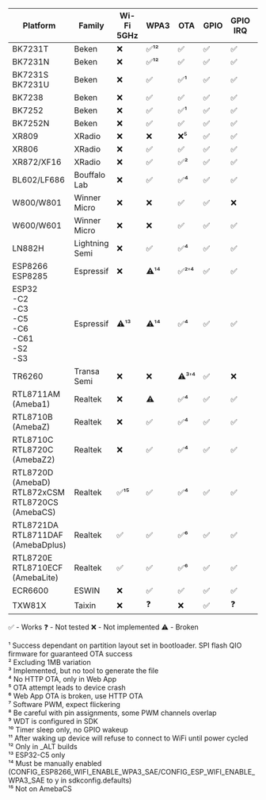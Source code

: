 
| Platform                                                | Family          | Wi-Fi 5GHz | WPA3 | OTA    | GPIO | GPIO IRQ | UART | PWM  | ADC | Deep sleep | WDT | SPI LED | IR |
|---------------------------------------------------------|-----------------|------------|------|--------|------|----------|------|------|-----|------------|-----|---------|----|
| BK7231T                                                 | Beken           | ❌         | ✅¹² | ✅    | ✅   | ✅      | ✅   | ✅  | ✅  | ✅         | ✅  | ✅¹²   | ✅ |
| BK7231N                                                 | Beken           | ❌         | ✅¹² | ✅    | ✅   | ✅      | ✅   | ✅  | ✅  | ✅         | ✅  | ✅     | ✅ |
| BK7231S<br>BK7231U                                      | Beken           | ❌         | ✅   | ✅¹   | ✅   | ✅      | ✅   | ✅  | ✅  | ✅         | ✅  | ✅     | ✅ |
| BK7238                                                  | Beken           | ❌         | ✅   | ✅    | ✅   | ✅      | ✅   | ✅  | ✅  | ✅         | ✅  | ✅     | ✅ |
| BK7252                                                  | Beken           | ❌         | ✅   | ✅¹   | ✅   | ✅      | ✅   | ✅  | ✅  | ✅         | ✅  | ✅     | ✅ |
| BK7252N                                                 | Beken           | ❌         | ✅   | ✅    | ✅   | ✅      | ✅   | ✅  | ✅  | ✅         | ✅  | ✅     | ✅ |
| XR809                                                   | XRadio          | ❌         | ❌   | ❌⁵   | ✅   | ✅      | ✅   | ✅⁸ | ✅  | ✅         | ✅  | ❌     | ❌ |
| XR806                                                   | XRadio          | ❌         | ✅   | ✅    | ✅   | ✅      | ✅   | ✅⁸ | ✅  | ✅         | ✅  | ❌     | ❌ |
| XR872/XF16                                              | XRadio          | ❌         | ✅   | ✅²   | ✅   | ✅      | ✅   | ✅⁸ | ✅  | ✅         | ✅  | ❌     | ❌ |
| BL602/LF686                                             | Bouffalo Lab    | ❌         | ✅   | ✅⁴   | ✅   | ✅      | ✅   | ✅  | ❌  | ✅         | ✅  | ✅     | ❌ |
| W800/W801                                               | Winner Micro    | ❌         | ❌   | ✅    | ✅   | ❌      | ✅   | ✅  | ✅  | ❌         | ✅  | ❌     | ❌ |
| W600/W601                                               | Winner Micro    | ❌         | ❌   | ✅    | ✅   | ✅      | ❓   | ✅  | ✅  | ❌         | ✅  | ❌     | ❌ |
| LN882H                                                  | Lightning Semi  | ❌         | ✅   | ✅⁴   | ✅   | ✅      | ❌   | ✅  | ⚠️  | ❌         | ✅  | ✅     | ❌ |
| ESP8266<br>ESP8285                                      | Espressif       | ❌         | ⚠️¹⁴ | ✅²'⁴ | ✅   | ✅      | ✅   | ✅⁷ | ❌  | ⚠️         | ❓⁹ | ❌     | ❌ |
| ESP32<br>-C2<br>-C3<br>-C5<br>-C6<br>-C61<br>-S2<br>-S3 | Espressif       | ⚠️¹³       | ⚠️¹⁴ | ✅⁴   | ✅   | ✅      | ✅   | ✅  | ❓  | ✅¹⁰       | ✅  | ✅     | ❌ |
| TR6260                                                  | Transa Semi     | ❌         | ❌   | ⚠️³'⁴ | ✅   | ❌      | ❌   | ✅⁸ | ❌  | ❌         | ✅⁹ | ❌     | ❌ |
| RTL8711AM (Ameba1)                                      | Realtek         | ❌         | ⚠️   | ✅⁴   | ✅   | ✅      | ✅   | ✅⁸ | ❌  | ❌         | ✅  | ✅     | ❌ |
| RTL8710B (AmebaZ)                                       | Realtek         | ❌         | ✅   | ✅⁴   | ✅   | ✅      | ✅   | ✅⁸ | ❌  | ❌         | ✅  | ✅     | ❌ |
| RTL8710C<br>RTL8720C (AmebaZ2)                          | Realtek         | ❌         | ✅   | ✅⁴   | ✅   | ✅      | ✅   | ✅⁸ | ❌  | ❌         | ✅  | ✅     | ⚠️ |
| RTL8720D (AmebaD)<br>RTL872xCSM<br>RTL8720CS (AmebaCS)  | Realtek         | ✅¹⁵       | ✅   | ✅⁴   | ✅   | ✅      | ✅   | ✅⁸ | ❌  | ❌         | ✅  | ✅     | ⚠️ |
| RTL8721DA<br>RTL8711DAF (AmebaDplus)                    | Realtek         | ✅         | ✅   | ✅⁶   | ✅   | ✅      | ✅   | ✅  | ❌  | ❌         | ✅  | ✅     | ⚠️ |
| RTL8720E<br>RTL8710ECF (AmebaLite)                      | Realtek         | ✅         | ✅   | ✅⁶   | ✅   | ✅      | ✅   | ✅  | ❌  | ❌         | ✅  | ✅     | ⚠️ |
| ECR6600                                                 | ESWIN           | ❌         | ✅   | ✅    | ✅   | ✅      | ✅   | ✅⁸ | ⚠️  | ⚠️¹¹       | ✅  | ❌     | ❌ |
| TXW81X                                                  | Taixin          | ❌         | ❓   | ❌    | ✅   | ❓      | ❌   | ❌  | ❌  | ❌         | ❓  | ❌     | ❌ |

✅ - Works
❓ - Not tested
❌ - Not implemented
⚠️ - Broken

¹ Success dependant on partition layout set in bootloader. SPI flash QIO firmware for guaranteed OTA success<br>
² Excluding 1MB variation<br>
³ Implemented, but no tool to generate the file<br>
⁴ No HTTP OTA, only in Web App<br>
⁵ OTA attempt leads to device crash<br>
⁶ Web App OTA is broken, use HTTP OTA<br>
⁷ Software PWM, expect flickering<br>
⁸ Be careful with pin assignments, some PWM channels overlap<br>
⁹ WDT is configured in SDK<br>
¹⁰ Timer sleep only, no GPIO wakeup<br>
¹¹ After waking up device will refuse to connect to WiFi until power cycled<br>
¹² Only in _ALT builds<br>
¹³ ESP32-C5 only<br>
¹⁴ Must be manually enabled (CONFIG_ESP8266_WIFI_ENABLE_WPA3_SAE/CONFIG_ESP_WIFI_ENABLE_WPA3_SAE to y in sdkconfig.defaults)<br>
¹⁵ Not on AmebaCS<br>
